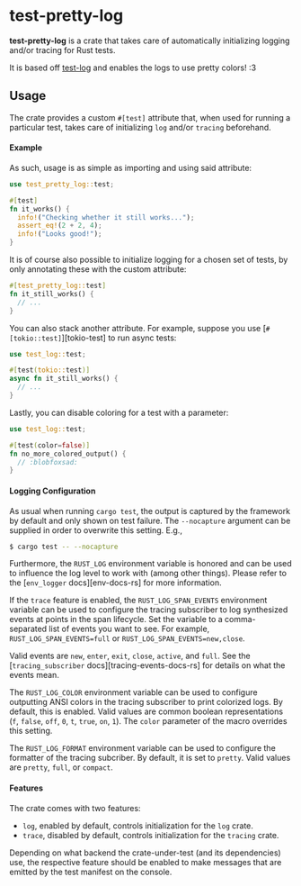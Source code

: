test-pretty-log
========


**test-pretty-log** is a crate that takes care of automatically initializing
logging and/or tracing for Rust tests.
 
It is based off [test-log](https://github.com/d-e-s-o/test-log) and enables
the logs to use pretty colors! :3

Usage
-----

The crate provides a custom `#[test]` attribute that, when used for
running a particular test, takes care of initializing `log` and/or
`tracing` beforehand.

#### Example

As such, usage is as simple as importing and using said attribute:
```rust
use test_pretty_log::test;

#[test]
fn it_works() {
  info!("Checking whether it still works...");
  assert_eq!(2 + 2, 4);
  info!("Looks good!");
}
```

It is of course also possible to initialize logging for a chosen set of
tests, by only annotating these with the custom attribute:
```rust
#[test_pretty_log::test]
fn it_still_works() {
  // ...
}
```

You can also stack another attribute. For example, suppose you use
[`#[tokio::test]`][tokio-test] to run async tests:
```rust
use test_log::test;

#[test(tokio::test)]
async fn it_still_works() {
  // ...
}
```

Lastly, you can disable coloring for a test with a parameter:
```rust
use test_log::test;

#[test(color=false)]
fn no_more_colored_output() {
  // :blobfoxsad:
}
```

#### Logging Configuration

As usual when running `cargo test`, the output is captured by the
framework by default and only shown on test failure. The `--nocapture`
argument can be supplied in order to overwrite this setting. E.g.,
```bash
$ cargo test -- --nocapture
```

Furthermore, the `RUST_LOG` environment variable is honored and can be
used to influence the log level to work with (among other things).
Please refer to the [`env_logger` docs][env-docs-rs] for more
information.

If the `trace` feature is enabled, the `RUST_LOG_SPAN_EVENTS`
environment variable can be used to configure the tracing subscriber to
log synthesized events at points in the span lifecycle. Set the variable
to a comma-separated list of events you want to see. For example,
`RUST_LOG_SPAN_EVENTS=full` or `RUST_LOG_SPAN_EVENTS=new,close`.

Valid events are `new`, `enter`, `exit`, `close`, `active`, and `full`.
See the [`tracing_subscriber` docs][tracing-events-docs-rs] for details
on what the events mean.

The `RUST_LOG_COLOR` environment variable can be used to
configure outputting ANSI colors in the tracing subscriber to print
colorized logs. By default, this is enabled. Valid values are common
boolean representations (`f`, `false`, `off`, `0`, `t`, `true`, `on`, `1`).
The `color` parameter of the macro overrides this setting.

The `RUST_LOG_FORMAT` environment variable can be used to configure
the formatter of the tracing subcriber. By default, it is set to `pretty`.
Valid values are `pretty`, `full`, or `compact`.

#### Features

The crate comes with two features:
- `log`, enabled by default, controls initialization for the `log`
  crate.
- `trace`, disabled by default, controls initialization for the
  `tracing` crate.

Depending on what backend the crate-under-test (and its dependencies)
use, the respective feature should be enabled to make messages that are
emitted by the test manifest on the console.

